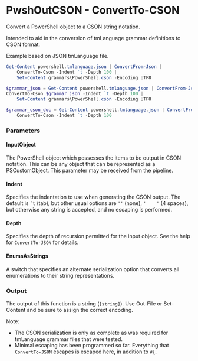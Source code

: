 # PwshOutCSON - ConvertTo-CSON

Convert a PowerShell object to a CSON string notation.

Intended to aid in the conversion of tmLanguage grammar definitions to CSON format.

Example based on JSON tmLanguage file.

```PowerShell
Get-Content powershell.tmlanguage.json | ConvertFrom-Json |
    ConvertTo-Cson -Indent `t -Depth 100 |
    Set-Content grammars\PowerShell.cson -Encoding UTF8
```

```PowerShell
$grammar_json = Get-Content powershell.tmlanguage.json | ConvertFrom-Json
ConvertTo-Cson $grammar_json -Indent `t -Depth 100 |
    Set-Content grammars\PowerShell.cson -Encoding UTF8
```

```PowerShell
$grammar_cson_doc = Get-Content powershell.tmlanguage.json | ConvertFrom-Json |
    ConvertTo-Cson -Indent `t -Depth 100
```

### Parameters

#### InputObject

The PowerShell object which possesses the items to be output in CSON notation.  This can be any object that can be represented as a PSCustomObject.  This parameter may be received from the pipeline.

#### Indent

Specifies the indentation to use when generating the CSON output.  The default is ``` `t ``` (tab), but other usual options are `''` (none), `'    '` (4 spaces), but otherwise any string is accepted, and no escaping is performed.

#### Depth

Specifies the depth of recursion permitted for the input object.  See the help for `ConvertTo-JSON` for details.

#### EnumsAsStrings

A switch that specifies an alternate serialization option that converts all enumerations to their string representations.

### Output

The output of this function is a string (`[string]`).  Use Out-File or Set-Content and be sure to assign the correct encoding.  

Note:
- The CSON serialization is only as complete as was required for tmLanguage grammar files that were tested.
- Minimal escaping has been programmed so far.  Everything that `ConvertTo-JSON` escapes is escaped here, in addition to `#{`.

